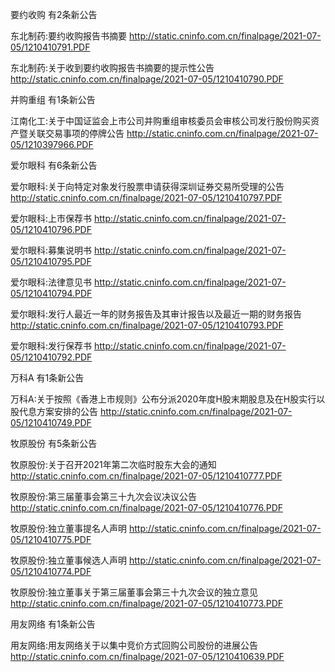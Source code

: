 要约收购 有2条新公告 

东北制药:要约收购报告书摘要 http://static.cninfo.com.cn/finalpage/2021-07-05/1210410791.PDF 

东北制药:关于收到要约收购报告书摘要的提示性公告 http://static.cninfo.com.cn/finalpage/2021-07-05/1210410790.PDF 

并购重组 有1条新公告 

江南化工:关于中国证监会上市公司并购重组审核委员会审核公司发行股份购买资产暨关联交易事项的停牌公告 http://static.cninfo.com.cn/finalpage/2021-07-05/1210397966.PDF 

爱尔眼科 有6条新公告 

爱尔眼科:关于向特定对象发行股票申请获得深圳证券交易所受理的公告 http://static.cninfo.com.cn/finalpage/2021-07-05/1210410797.PDF 

爱尔眼科:上市保荐书 http://static.cninfo.com.cn/finalpage/2021-07-05/1210410796.PDF 

爱尔眼科:募集说明书 http://static.cninfo.com.cn/finalpage/2021-07-05/1210410795.PDF 

爱尔眼科:法律意见书 http://static.cninfo.com.cn/finalpage/2021-07-05/1210410794.PDF 

爱尔眼科:发行人最近一年的财务报告及其审计报告以及最近一期的财务报告 http://static.cninfo.com.cn/finalpage/2021-07-05/1210410793.PDF 

爱尔眼科:发行保荐书 http://static.cninfo.com.cn/finalpage/2021-07-05/1210410792.PDF 

万科A 有1条新公告 

万科A:关于按照《香港上市规则》公布分派2020年度H股末期股息及在H股实行以股代息方案安排的公告 http://static.cninfo.com.cn/finalpage/2021-07-05/1210410749.PDF 

牧原股份 有5条新公告 

牧原股份:关于召开2021年第二次临时股东大会的通知 http://static.cninfo.com.cn/finalpage/2021-07-05/1210410777.PDF 

牧原股份:第三届董事会第三十九次会议决议公告 http://static.cninfo.com.cn/finalpage/2021-07-05/1210410776.PDF 

牧原股份:独立董事提名人声明 http://static.cninfo.com.cn/finalpage/2021-07-05/1210410775.PDF 

牧原股份:独立董事候选人声明 http://static.cninfo.com.cn/finalpage/2021-07-05/1210410774.PDF 

牧原股份:独立董事关于第三届董事会第三十九次会议的独立意见 http://static.cninfo.com.cn/finalpage/2021-07-05/1210410773.PDF 

用友网络 有1条新公告 

用友网络:用友网络关于以集中竞价方式回购公司股份的进展公告 http://static.cninfo.com.cn/finalpage/2021-07-05/1210410639.PDF 

